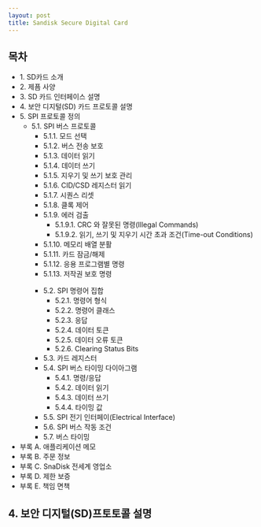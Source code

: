 ```yaml
---
layout: post
title: Sandisk Secure Digital Card
---
```




## 목차
<ul>
 <li>1. SD카드 소개</li>
 <li>2. 제픔 사양</li>
 <li>3. SD 카드 인터페이스 설명</li>
 <li>4. 보안 디지털(SD) 카드 프로토콜 설명</li>
 <li>5. SPI 프로토콜 정의
  <ul>
    <li>5.1. SPI 버스 프로토콜
     <ul>
      <li>5.1.1. 모드 선택</li>
      <li>5.1.2. 버스 전송 보호</li>
      <li>5.1.3. 데이터 읽기</li>
      <li>5.1.4. 데이터 쓰기</li>
      <li>5.1.5. 지우기 및 쓰기 보호 관리</li>
      <li>5.1.6. CID/CSD 레지스터 읽기</li>
      <li>5.1.7. 시퀀스 리셋</li>
      <li>5.1.8. 클록 제어</li>
      <li>5.1.9. 에러 검출
        <ul>
         <li>5.1.9.1. CRC 와 잘못된 명령(Illegal Commands)</li>    
         <li>5.1.9.2. 읽기, 쓰기 및 지우기 시간 초과 조건(Time-out Conditions)</li>    
        </ul>
       </li>
      <li>5.1.10. 메모리 배열 분활</li>
      <li>5.1.11. 카드 잠금/해제</li>
      <li>5.1.12. 응용 프로그램별 명령</li>
      <li>5.1.13. 저작권 보호 명령</li>
     </ul>
    </li>
    <ul>
     <li>5.2. SPI 명령어 집합
      <ul>
       <li>5.2.1. 명령어 형식</li>
       <li>5.2.2. 명령어 클래스</li>
       <li>5.2.3. 응답</li>
       <li>5.2.4. 데이터 토큰</li>
       <li>5.2.5. 데이터 오류 토큰</li>
       <li>5.2.6. Clearing Status Bits</li>
      </ul>
     </li>
     <li>5.3. 카드 레지스터</li>
     <li>5.4. SPI 버스 타이밍 다이아그램
      <ul>
       <li>5.4.1. 명령/응답</li>
       <li>5.4.2. 데이터 읽기</li>
       <li>5.4.3. 데이터 쓰기</li>
       <li>5.4.4. 타이밍 값</li>
      </ul>
     </li>
     <li>5.5. SPI 전기 인터페이(Electrical Interface)</li>
     <li>5.6. SPI 버스 작동 조건</li>
     <li>5.7. 버스 타이밍</li>
    </ul>
  </ul>
 </li>
 <li>부록 A. 애플리케이션 메모</li>
 <li>부록 B. 주문 정보</li>
 <li>부록 C. SnaDisk 전세계 영업소</li>
 <li>부록 D. 제한 보증</li>
 <li>부록 E. 책임 면책</li>
</ul>


## 4. 보안 디지털(SD)프토토콜 설명